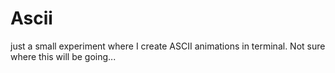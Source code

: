 # Ascii

just a small experiment where I create ASCII animations in terminal. Not sure where this will be going...
